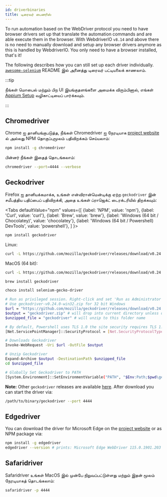```yaml
---
id: driverbinaries
title: டிரைவர் பைனரிஸ்
---
```


To run automation based on the WebDriver protocol you need to have browser drivers set up that translate the automation commands and are able execute them in the browser. With WebdriverIO `v8.14` and above there is no need to manually download and setup any browser drivers anymore as this is handled by WebdriverIO. You only need to have a browser installed, that's it!

The following describes how you can still set up each driver individually. [`awesome-selenium`](https://github.com/christian-bromann/awesome-selenium#driver) README இல் அனைத்து டிரைவர் பட்டியலைக் காணலாம்.

:::tip

நீங்கள் மொபைல் மற்றும் பிற UI இயங்குதளங்களை அமைக்க விரும்பினால், எங்கள் [Appium Setup](appium) வழிகாட்டியைப் பார்க்கவும்.

:::

## Chromedriver

Chrome ஐ தானியங்குபடுத்த, நீங்கள் Chromedriver ஐ நேரடியாக [project website](http://chromedriver.chromium.org/downloads) ல் அல்லது NPM தொகுப்புமூலம் பதிவிறக்கம் செய்யலாம்:

```bash npm2yarn
npm install -g chromedriver
```

பின்னர் நீங்கள் இதைத் தொடங்கலாம்:

```sh
chromedriver --port=4444 --verbose
```

## Geckodriver

Firefox ஐ தானியக்கமாக்க, உங்கள் என்விரான்மென்டிக்கு ஏற்ற `geckodriver` இன் சமீபத்திய பதிப்பைப் பதிவிறக்கி, அதை உங்கள் ப்ராஜெக்ட் டைரக்டரியில் திறக்கவும்:

<Tabs
  defaultValue="npm"
  values={[
    {label: 'NPM', value: 'npm'},
 {label: 'Curl', value: 'curl'},
 {label: 'Brew', value: 'brew'},
 {label: 'Windows (64 bit / Chocolatey)', value: 'chocolatey'},
 {label: 'Windows (64 bit / Powershell) DevTools', value: 'powershell'},
 ]
}>
<TabItem value="curl">
```bash npm2yarn
npm install geckodriver
```
</TabItem>
<TabItem value="curl">

Linux:

```sh
curl -L https://github.com/mozilla/geckodriver/releases/download/v0.24.0/geckodriver-v0.24.0-linux64.tar.gz | tar xz
```

MacOS (64 bit):

```sh
curl -L https://github.com/mozilla/geckodriver/releases/download/v0.24.0/geckodriver-v0.24.0-macos.tar.gz | tar xz
```

</TabItem>
<TabItem value="brew">

```sh
brew install geckodriver
```

</TabItem>
<TabItem value="chocolatey">

```sh
choco install selenium-gecko-driver
```

</TabItem>
<TabItem value="powershell">

```sh
# Run as privileged session. Right-click and set 'Run as Administrator'
# Use geckodriver-v0.24.0-win32.zip for 32 bit Windows
$url = "https://github.com/mozilla/geckodriver/releases/download/v0.24.0/geckodriver-v0.24.0-win64.zip"
$output = "geckodriver.zip" # will drop into current directory unless defined otherwise
$unzipped_file = "geckodriver" # will unzip to this folder name

# By default, Powershell uses TLS 1.0 the site security requires TLS 1.2
[Net.ServicePointManager]::SecurityProtocol = [Net.SecurityProtocolType]::Tls12

# Downloads Geckodriver
Invoke-WebRequest -Uri $url -OutFile $output

# Unzip Geckodriver
Expand-Archive $output -DestinationPath $unzipped_file
cd $unzipped_file

# Globally Set Geckodriver to PATH
[System.Environment]::SetEnvironmentVariable("PATH", "$Env:Path;$pwd\geckodriver.exe", [System.EnvironmentVariableTarget]::Machine)
```

</TabItem>
</Tabs>

**Note:** Other `geckodriver` releases are available [here](https://github.com/mozilla/geckodriver/releases). After download you can start the driver via:

```sh
/path/to/binary/geckodriver --port 4444
```

## Edgedriver

You can download the driver for Microsoft Edge on the [project website](https://developer.microsoft.com/en-us/microsoft-edge/tools/webdriver/) or as NPM package via:

```sh
npm install -g edgedriver
edgedriver --version # prints: Microsoft Edge WebDriver 115.0.1901.203 (a5a2b1779bcfe71f081bc9104cca968d420a89ac)
```

## Safaridriver

Safaridriver உங்கள் MacOS இல் முன்பே நிறுவப்பட்டுள்ளது மற்றும் இதன் மூலம் நேரடியாகத் தொடங்கலாம்:

```sh
safaridriver -p 4444
```
